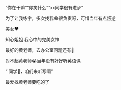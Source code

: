 <p class="MsoNormal"><span lang="EN-US">“</span>你在干嘛<span lang="EN-US">”“</span>你笑什么<span lang="EN-US">”“xx</span>同学很有进步<span lang="EN-US">”</span></p><p class="MsoNormal">为了让我练字，多次找我<span class="Emoji"><span lang="EN-US">😂</span></span>很负责呀，可惜当年有点叛逆</p><p class="MsoNormal">美女<span class="Emoji"><span lang="EN-US">❤️</span></span></p><p class="MsoNormal">知心姐姐 我心中的完美女神</p><p class="MsoNormal">最好的黄老师，去办公室问题还有<span class="Emoji"><span lang="EN-US">🍕</span></span></p><p class="MsoNormal">对不起黄老师<span class="Emoji"><span lang="EN-US">😭</span></span>当年没有好好听英语课</p><p class="MsoNormal"><span lang="EN-US">“ </span>同学<span class="Emoji"><span lang="EN-US">🚪</span></span>，咱们来听写啊<span lang="EN-US">”</span></p><p class="MsoNormal"><span class="GramE">最爱找</span>黄老师要吃的了</p>